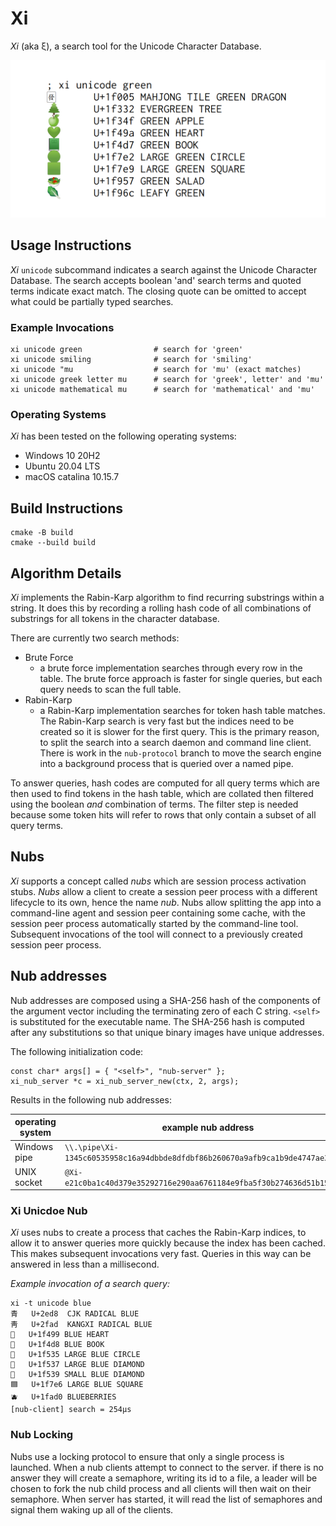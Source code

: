 # Xi

_Xi_ (aka ξ), a search tool for the Unicode Character Database.

![xi](/images/xi.png)

## Usage Instructions

_Xi_ `unicode` subcommand indicates a search against the Unicode
Character Database. The search accepts boolean 'and' search terms
and quoted terms indicate exact match. The closing quote can be
omitted to accept what could be partially typed searches.

### Example Invocations

```
xi unicode green                # search for 'green'
xi unicode smiling              # search for 'smiling'
xi unicode "mu                  # search for 'mu' (exact matches)
xi unicode greek letter mu      # search for 'greek', letter' and 'mu'
xi unicode mathematical mu      # search for 'mathematical' and 'mu'
```

### Operating Systems

_Xi_ has been tested on the following operating systems:

- Windows 10 20H2
- Ubuntu 20.04 LTS
- macOS catalina 10.15.7

## Build Instructions

```
cmake -B build
cmake --build build
```

## Algorithm Details

_Xi_ implements the Rabin-Karp algorithm to find recurring substrings
within a string. It does this by recording a rolling hash code of all
combinations of substrings for all tokens in the character database.

There are currently two search methods:

- Brute Force
  - a brute force implementation searches through every row in the table.
    The brute force approach is faster for single queries, but each query
    needs to scan the full table.
- Rabin-Karp
  - a Rabin-Karp implementation searches for token hash table matches.
    The Rabin-Karp search is very fast but the indices need to be created
    so it is slower for the first query. This is the primary reason,
    to split the search into a search daemon and command line client. There
    is work in the `nub-protocol` branch to move the search engine into
    a background process that is queried over a named pipe.

To answer queries, hash codes are computed for all query terms which
are then used to find tokens in the hash table, which are collated then
filtered using the boolean _and_ combination of terms. The filter step
is needed because some token hits will refer to rows that only contain
a subset of all query terms.


## Nubs

_Xi_ supports a concept called _nubs_ which are session process
activation stubs. _Nubs_ allow a client to create a session peer
process with a different lifecycle to its own, hence the name _nub_.
Nubs allow splitting the app into a command-line agent and session
peer containing some cache, with the session peer process automatically
started by the command-line tool. Subsequent invocations of the tool will
connect to a previously created session peer process.

## Nub addresses

Nub addresses are composed using a SHA-256 hash of the components of
the argument vector including the terminating zero of each C string.
`<self>` is substituted for the executable name. The SHA-256 hash is
computed after any substitutions so that unique binary images have
unique addresses.

The following initialization code:

```
const char* args[] = { "<self>", "nub-server" };
xi_nub_server *c = xi_nub_server_new(ctx, 2, args);
```

Results in the following nub addresses:

|operating system|example nub address|
|---|---|
|Windows pipe|`\\.\pipe\Xi-1345c60535958c16a94dbbde8dfdbf86b260670a9afb9ca1b9de4747ae309234`|
|UNIX socket|`@Xi-e21c0ba1c40d379e35292716e290aa6761184e9fba5f30b274636d51b15a2688`|

### Xi Unicdoe Nub

_Xi_ uses nubs to create a process that caches the Rabin-Karp indices,
to allow it to answer queries more quickly because the index has been
cached. This makes subsequent invocations very fast. Queries in this
way can be answered in less than a millisecond.

_Example invocation of a search query:_

```
xi -t unicode blue
⻘	U+2ed8	CJK RADICAL BLUE
⾭	U+2fad	KANGXI RADICAL BLUE
💙	U+1f499	BLUE HEART
📘	U+1f4d8	BLUE BOOK
🔵	U+1f535	LARGE BLUE CIRCLE
🔷	U+1f537	LARGE BLUE DIAMOND
🔹	U+1f539	SMALL BLUE DIAMOND
🟦	U+1f7e6	LARGE BLUE SQUARE
🫐	U+1fad0	BLUEBERRIES
[nub-client] search = 254μs
```

### Nub Locking

Nubs use a locking protocol to ensure that only a single process is
launched. When a nub clients attempt to connect to the server. if there
is no answer they will create a semaphore, writing its id to a file,
a leader will be chosen to fork the nub child process and all clients
will then wait on their semaphore. When server has started, it will
read the list of semaphores and signal them waking up all of the clients.
